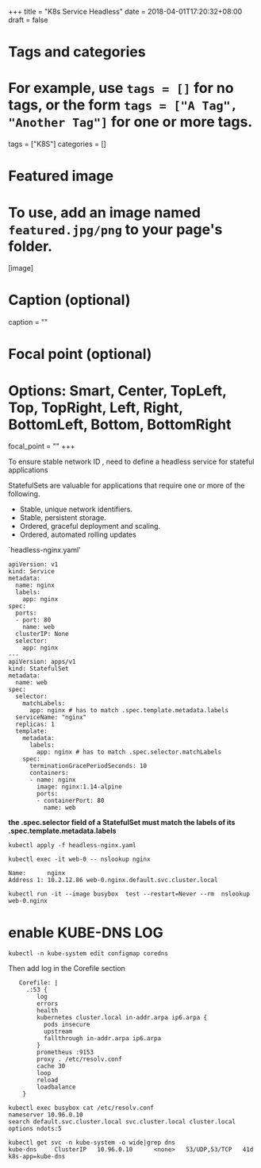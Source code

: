 +++
title = "K8s Service Headless"
date = 2018-04-01T17:20:32+08:00
draft = false

# Tags and categories
# For example, use `tags = []` for no tags, or the form `tags = ["A Tag", "Another Tag"]` for one or more tags.
tags = ["K8S"]
categories = []

# Featured image
# To use, add an image named `featured.jpg/png` to your page's folder. 
[image]
  # Caption (optional)
  caption = ""

  # Focal point (optional)
  # Options: Smart, Center, TopLeft, Top, TopRight, Left, Right, BottomLeft, Bottom, BottomRight
  focal_point = ""
+++



To ensure stable network ID , need to define a headless service for stateful applications

StatefulSets are valuable for applications that require one or more of the following.

- Stable, unique network identifiers.
- Stable, persistent storage.
- Ordered, graceful deployment and scaling.
- Ordered, automated rolling updates


`headless-nginx.yaml'

```
apiVersion: v1
kind: Service
metadata:
  name: nginx
  labels:
    app: nginx
spec:
  ports:
  - port: 80
    name: web
  clusterIP: None
  selector:
    app: nginx
---
apiVersion: apps/v1
kind: StatefulSet
metadata:
  name: web
spec:
  selector:
    matchLabels:
      app: nginx # has to match .spec.template.metadata.labels
  serviceName: "nginx"
  replicas: 1 
  template:
    metadata:
      labels:
        app: nginx # has to match .spec.selector.matchLabels
    spec:
      terminationGracePeriodSeconds: 10
      containers:
      - name: nginx
        image: nginx:1.14-alpine
        ports:
        - containerPort: 80
          name: web
```

**the .spec.selector field of a StatefulSet must
match the labels of its .spec.template.metadata.labels**

```
kubectl apply -f headless-nginx.yaml

kubectl exec -it web-0 -- nslookup nginx

Name:      nginx
Address 1: 10.2.12.86 web-0.nginx.default.svc.cluster.local
```

```
kubectl run -it --image busybox  test --restart=Never --rm  nslookup web-0.nginx
```


# enable KUBE-DNS LOG

```
kubectl -n kube-system edit configmap coredns

```


Then add log in the Corefile section

```
   Corefile: |
     .:53 {
        log
        errors
        health
        kubernetes cluster.local in-addr.arpa ip6.arpa {
          pods insecure
          upstream
          fallthrough in-addr.arpa ip6.arpa
        }
        prometheus :9153
        proxy . /etc/resolv.conf
        cache 30
        loop
        reload
        loadbalance
    }

```

```
kubectl exec busybox cat /etc/resolv.conf
nameserver 10.96.0.10
search default.svc.cluster.local svc.cluster.local cluster.local
options ndots:5

```

```
kubectl get svc -n kube-system -o wide|grep dns
kube-dns     ClusterIP   10.96.0.10      <none>   53/UDP,53/TCP   41d   k8s-app=kube-dns

```